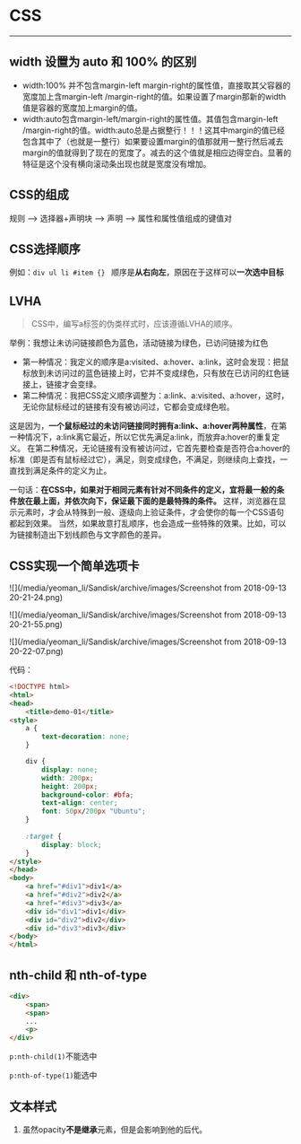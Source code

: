 # CSS

---

## width 设置为 auto 和 100% 的区别

- width:100% 并不包含margin-left  margin-right的属性值，直接取其父容器的宽度加上含margin-left /margin-right的值。如果设置了margin那新的width值是容器的宽度加上margin的值。
- width:auto包含margin-left/margin-right的属性值。其值包含margin-left /margin-right的值。width:auto总是占据整行！！！这其中margin的值已经包含其中了（也就是一整行）如果要设置margin的值那就用一整行然后减去margin的值就得到了现在的宽度了。减去的这个值就是相应边得空白。显著的特征是这个没有横向滚动条出现也就是宽度没有增加。

## CSS的组成

规则 --> 选择器+声明块 --> 声明 --> 属性和属性值组成的键值对

## CSS选择顺序

例如：```div ul li #item {} ``` 顺序是**从右向左**，原因在于这样可以**一次选中目标** 



## LVHA

> CSS中，编写a标签的伪类样式时，应该遵循LVHA的顺序。

举例：我想让未访问链接颜色为蓝色，活动链接为绿色，已访问链接为红色

- 第一种情况：我定义的顺序是a:visited、a:hover、a:link，这时会发现：把鼠标放到未访问过的蓝色链接上时，它并不变成绿色，只有放在已访问的红色链接上，链接才会变绿。
- 第二种情况：我把CSS定义顺序调整为：a:link、a:visited、a:hover，这时，无论你鼠标经过的链接有没有被访问过，它都会变成绿色啦。

这是因为，**一个鼠标经过的未访问链接同时拥有a:link、a:hover两种属性**，在第一种情况下，a:link离它最近，所以它优先满足a:link，而放弃a:hover的重复定义。
在第二种情况，无论链接有没有被访问过，它首先要检查是否符合a:hover的标准（即是否有鼠标经过它），满足，则变成绿色，不满足，则继续向上查找，一直找到满足条件的定义为止。

一句话：**在CSS中，如果对于相同元素有针对不同条件的定义，宜将最一般的条件放在最上面，并依次向下，保证最下面的是最特殊的条件。**
这样，浏览器在显示元素时，才会从特殊到一般、逐级向上验证条件，才会使你的每一个CSS语句都起到效果。
当然，如果故意打乱顺序，也会造成一些特殊的效果。比如，可以为链接制造出下划线颜色与文字颜色的差异。

## CSS实现一个简单选项卡

![](/media/yeoman_li/Sandisk/archive/images/Screenshot from 2018-09-13 20-21-24.png)

![](/media/yeoman_li/Sandisk/archive/images/Screenshot from 2018-09-13 20-21-55.png)

![](/media/yeoman_li/Sandisk/archive/images/Screenshot from 2018-09-13 20-22-07.png)

代码：

```html
<!DOCTYPE html>
<html>
<head>
	<title>demo-01</title>
<style>
	a {
		text-decoration: none;
	}	

	div {
		display: none;
		width: 200px;
		height: 200px;
		background-color: #bfa;
		text-align: center;
		font: 50px/200px "Ubuntu";
	}
	
	:target {
		display: block;
	}
</style>
</head>
<body>
	<a href="#div1">div1</a>
	<a href="#div2">div2</a>
	<a href="#div3">div3</a>
	<div id="div1">div1</div>
	<div id="div2">div2</div>
	<div id="div3">div3</div>
</body>
</html>
```

## nth-child 和 nth-of-type

```html
<div>
	<span>
	<span>
	...
	<p>
</div>
```

`p:nth-child(1)`不能选中

`p:nth-of-type(1)`能选中

## 文本样式

1. 虽然opacity**不是继承**元素，但是会影响到他的后代。